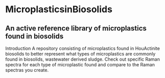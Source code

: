 # MicroplasticsinBiosolids
An active reference library of microplastics found in biosolids
---------------------------------------------------------------------
Introduction
A repository consisting of microplastics found in HouActinite biosolids to better represent what types of microplastics are commonly found in biosolids, wastewater derived sludge.
Check out specific Raman spectra for each type of microplastic found and compare to the Raman spectras you create.

